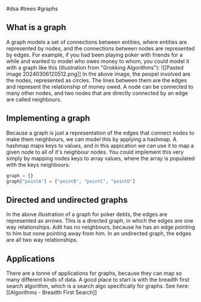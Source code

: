 #dsa #trees #graphs 

## What is a graph
A graph models a set of connections between entities, where entities are represented by nodes, and the connections between nodes are represented by edges. For example, if you had been playing poker with friends for a while and wanted to model who owes money to whom, you could model it with a graph like this (illustration from "Grokking Algorithms"):
![[Pasted image 20240306120512.png]]
In the above image, the peopel involved are the nodes, represented as circles. The lines between them are the edges and represent the relationship of money owed. A node can be connected to many other nodes, and two nodes that are directly connected by an edge are called neighbours.

## Implementing a graph
Because a graph is just a representation of the edges that connect nodes to make them neighbours, we can model this by applying a hashmap. A hashmap maps keys to values, and in this appication we can use it to map a given node to all of it's neighbour nodes. You could implement this very simply by mapping nodes keys to array values, where the array is populated with the keys neighbours:
```python
graph = {}
graph["pointA"] = ["pointB", "pointC", "pointD"]
```

## Directed and undirected graphs
In the above illustration of a graph for poker debts, the edges are represented as arrows. This is a directed graph, in which the edges are one way relationships. Adit has no neighbours, because he has an edge pointing to him but none pointing away from him. In an undirected graph, the edges are all two way relationships.

## Applications
There are a tonne of applications for graphs, because they can map so many different kinds of data. A good place to start is with the breadth first search algorithm, which is a search algo specifically for graphs. See here: [[Algorithms - Breadth First Search]]